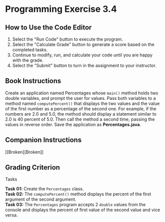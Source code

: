 # Programming Exercise 3.4

## How to Use the Code Editor

1. Select the "Run Code" button to execute the program.
2. Select the "Calculate Grade" button to generate a score based on the completed tasks.
3. Continue to modify, run, and calculate your code until you are happy with the grade.
4. Select the "Submit" button to turn in the assignment to your instructor.

## Book Instructions

Create an application named Percentages whose `main()` method holds two double variables, and prompt the user for values.
Pass both variables to a method named `computePercent()` that displays the two values and the value of the first number as a percentage of the second one.
For example, if the numbers are 2.0 and 5.0, the method should display a statement similar to 2.0 is 40 percent of 5.0.
Then call the method a second time, passing the values in reverse order.
Save the application as **Percentages.java**.

## Companion Instructions

[[Broken][Broken]]

## Grading Criterion

Tasks

**Task 01:**  Create the `Percentages` class.  
**Task 02:**  The `computePercent()` method displays the percent of the first argument of the second argument.  
**Task 03:**  The `Percentages` program accepts 2 `double` values from the console and displays the percent of first value of the second value and vice versa.  
